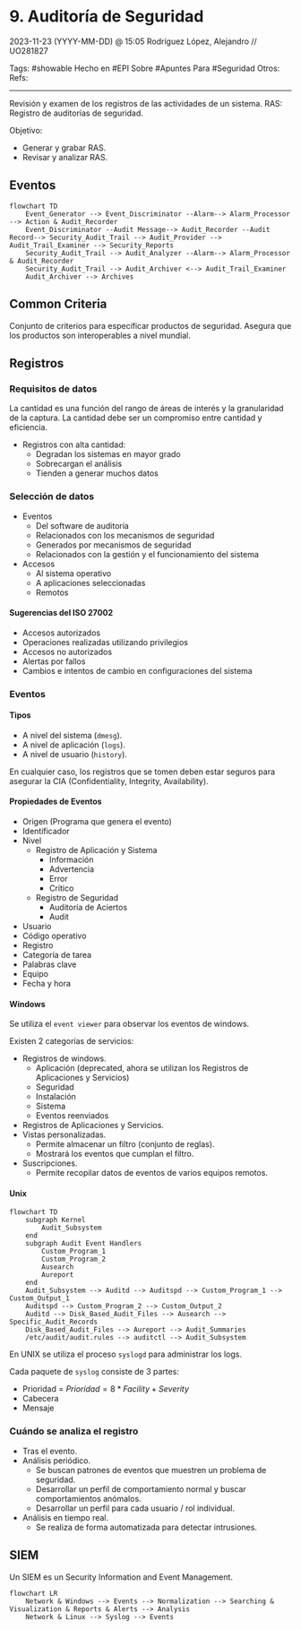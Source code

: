 # 9. Auditoría de Seguridad
2023-11-23 (YYYY-MM-DD) @ 15:05
Rodríguez López, Alejandro // UO281827

Tags:
	#showable
	Hecho en #EPI
	Sobre #Apuntes
	Para #Seguridad 
	Otros:
	Refs:
 
<hr>

Revisión y examen de los registros de las actividades de un sistema.
RAS: Registro de auditorías de seguridad.

Objetivo:
- Generar y grabar RAS.
- Revisar y analizar RAS.

## Eventos

```mermaid
flowchart TD
	Event_Generator --> Event_Discriminator --Alarm--> Alarm_Processor --> Action & Audit_Recorder
	Event_Discriminator --Audit Message--> Audit_Recorder --Audit Record--> Security_Audit_Trail --> Audit_Provider --> Audit_Trail_Examiner --> Security_Reports
	Security_Audit_Trail --> Audit_Analyzer --Alarm--> Alarm_Processor & Audit_Recorder 
	Security_Audit_Trail --> Audit_Archiver <--> Audit_Trail_Examiner
	Audit_Archiver --> Archives
```

## Common Criteria

Conjunto de criterios para especificar productos de seguridad.
Asegura que los productos son interoperables a nivel mundial.

## Registros

### Requisitos de datos

La cantidad es una función del rango de áreas de interés y la granularidad de la captura.
La cantidad debe ser un compromiso entre cantidad y eficiencia.
- Registros con alta cantidad:
	- Degradan los sistemas en mayor grado
	- Sobrecargan el análisis
	- Tienden a generar muchos datos

### Selección de datos

- Eventos
	- Del software de auditoría
	- Relacionados con los mecanismos de seguridad
	- Generados por mecanismos de seguridad
	- Relacionados con la gestión y el funcionamiento del sistema
- Accesos
	- Al sistema operativo
	- A aplicaciones seleccionadas
	- Remotos

#### Sugerencias del ISO 27002

- Accesos autorizados
- Operaciones realizadas utilizando privilegios
- Accesos no autorizados
- Alertas por fallos
- Cambios e intentos de cambio en configuraciones del sistema

### Eventos

#### Tipos

- A nivel del sistema (`dmesg`).
- A nivel de aplicación (`logs`).
- A nivel de usuario (`history`).

En cualquier caso, los registros que se tomen deben estar seguros para asegurar la CIA (Confidentiality, Integrity, Availability).

#### Propiedades de Eventos

- Origen (Programa que genera el evento)
- Identificador
- Nivel
	- Registro de Aplicación y Sistema
		- Información
		- Advertencia
		- Error
		- Crítico
	- Registro de Seguridad
		- Auditoría de Aciertos
		- Audit
- Usuario
- Código operativo
- Registro
- Categoría de tarea
- Palabras clave
- Equipo
- Fecha y hora

#### Windows

Se utiliza el `event viewer` para observar los eventos de windows.

Existen 2 categorías de servicios:

- Registros de windows.
	- Aplicación (deprecated, ahora se utilizan los Registros de Aplicaciones y Servicios)
	- Seguridad
	- Instalación
	- Sistema
	- Eventos reenviados
- Registros de Aplicaciones y Servicios.
- Vistas personalizadas.
	- Permite almacenar un filtro (conjunto de reglas).
	- Mostrará los eventos que cumplan el filtro.
- Suscripciones.
	- Permite recopilar datos de eventos de varios equipos remotos.

#### Unix

```mermaid
flowchart TD
	subgraph Kernel
		Audit_Subsystem
	end
	subgraph Audit Event Handlers
		Custom_Program_1
		Custom_Program_2
		Ausearch
		Aureport
	end
	Audit_Subsystem --> Auditd --> Auditspd --> Custom_Program_1 --> Custom_Output_1
	Auditspd --> Custom_Program_2 --> Custom_Output_2
	Auditd --> Disk_Based_Audit_Files --> Ausearch --> Specific_Audit_Records
	Disk_Based_Audit_Files --> Aureport --> Audit_Summaries
	/etc/audit/audit.rules --> auditctl --> Audit_Subsystem
```

En UNIX se utiliza el proceso `syslogd` para administrar los logs.

Cada paquete de `syslog` consiste de 3 partes:
- Prioridad = $Prioridad = 8 * Facility + Severity$
- Cabecera
- Mensaje

### Cuándo se analiza el registro

- Tras el evento.
- Análisis periódico.
	- Se buscan patrones de eventos que muestren un problema de seguridad.
	- Desarrollar un perfil de comportamiento normal y buscar comportamientos anómalos.
	- Desarrollar un perfil para cada usuario / rol individual.
- Análisis en tiempo real.
	- Se realiza de forma automatizada para detectar intrusiones.

 ## SIEM

Un SIEM es un Security Information and Event Management.

```mermaid
flowchart LR
	Network & Windows --> Events --> Normalization --> Searching & Visualization & Reports & Alerts --> Analysis
	Network & Linux --> Syslog --> Events
```
